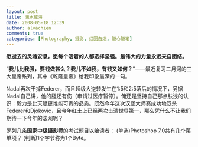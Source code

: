 ```yaml
---
layout: post
title: 滴水藏海
date: 2008-05-18 12:39
author: alvachien
comments: true
categories: [Photography, 摄影, 红圈白炮, 随心随笔]
---
```

<div id="bp-C678F199F470A1FB_1199-content">

<strong>愿逝去的灵魂安息，愿每个活着的人都选择坚强。最伟大的力量永远来自团结。</strong>

“<strong>我儿比我强，要钱做甚么？我儿不如我，有钱又如何？</strong>”——最近复习二月河的三大皇帝系列，其中《乾隆皇帝》给我印象最深的一句。

Nadal再次干掉Federer，而且超级大逆转发生在1:5和2:5落后的情况下，另据Nadal自己讲，他的腿还有伤（申请过医疗暂停）。俺还是坚持自己那点肤浅的认识：毅力是比天赋更难能可贵的品质。既然今年这次汉堡大师赛成功地双杀Federer和Djokovic，且今年红土上已经两次击溃世界第一，那么凭什么不让我们期待一下今年的法网呢？

罗列几条<strong>国家中级摄影师</strong>的考试题目以飨读者：
(单选)Photoshop 7.0共有几个菜单项？
(判断)1个字节称为1个Byte。

</div>
